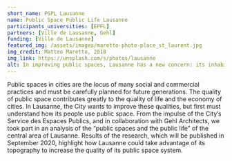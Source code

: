 ```yaml
---
short_name: PSPL Lausanne
name: Public Space Public Life Lausanne
participants_universities: [EPFL]
partners: [Ville de Lausanne, Gehl]
funding: [Ville de Lausanne]
featured_img: /assets/images/maretto-photo-place_st_laurent.jpg
img_credit: Matteo Maretto, 2018
img_link: https://unsplash.com/s/photos/lausanne
alt: In improving public spaces, Lausanne has a new concern: its inhabitants
---
```

Public spaces in cities are the locus of many social and commercial practices and must be carefully planned for future generations. The quality of public space contributes greatly to the quality of life and the economy of cities. In Lausanne, the City wants to improve these qualities, but first must understand how its people use public space. From the impulse of the City’s Service des Espaces Publics, and in collaboration with Gehl Architects, we took part in an analysis of the “public spaces and the public life” of the central area of Lausanne. Results of the research, which will be published in September 2020, highlight how Lausanne could take advantage of its topography to increase the quality of its public space system.